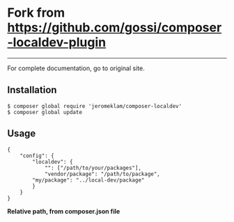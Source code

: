 # Fork from https://github.com/gossi/composer-localdev-plugin
---

For complete documentation, go to original site.


## Installation

```
$ composer global require 'jeromeklam/composer-localdev'
$ composer global update
```

## Usage

```
{
    "config": {
        "localdev": {
            "": ["/path/to/your/packages"],
            "vendor/package": "/path/to/package",
	    "my/package": "../local-dev/package"
        }
    }
}
```

**Relative path, from composer.json file**
